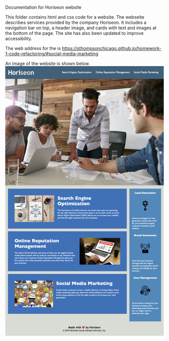 Documentation for Horiseon website

This folder contains html and css code for a website. The 
webseite describes services provided by the company Horiseon. 
It includes a navigation bar on top, a header image, and 
cards with text and images at the bottom of the page. The site 
has also been updated to improve accessibility. 

The web address for the is 
https://sthompsonchicago.github.io/homework-1-code-refactoring/#social-media-marketing

An image of the website is shown below. ![Image of webpage](./assets/images/Horiseon-Marketing.png)